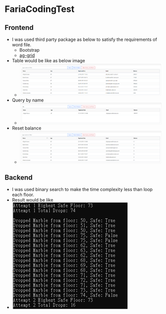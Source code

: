 # FariaCodingTest
## Frontend
* I was used third party package as below to satisfy the requirements of word file.
  * Bootstrap
  * [ag-grid](https://www.ag-grid.com/javascript-data-grid/getting-started/)
* Table would be like as below image
  * ![image info](./FrontEnd/Table1.PNG)
* Query by name
  * ![image info](./FrontEnd/Table2.PNG) 
* Reset balance
  * ![image info](./FrontEnd/Table3.PNG) 
## Backend
* I was used binary search to make the time complexity less than loop each floor.
 * Result would be like
  * ![image info](./Backend/Result.PNG)   
